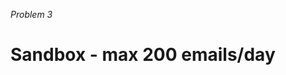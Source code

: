 _Problem 3_

# Sandbox - max 200 emails/day

<!-- ./components/SelfPromo.vue -->
<SelfPromo />

<!--
- Welcome
-->
